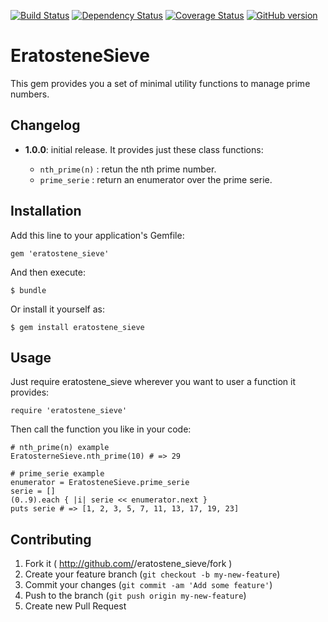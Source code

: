 [![Build Status](https://travis-ci.org/knightq/eratostene_sieve.png?branch=master)](https://travis-ci.org/knightq/eratostene_sieve)
[![Dependency Status](https://gemnasium.com/knightq/eratostene_sieve.png)](https://gemnasium.com/knightq/eratostene_sieve)
[![Coverage Status](https://coveralls.io/repos/knightq/eratostene_sieve/badge.png)](https://coveralls.io/r/knightq/eratostene_sieve)
[![GitHub version](https://badge.fury.io/gh/knightq%2Feratostene_sieve.png)](http://badge.fury.io/gh/knightq%2Feratostene_sieve)

# EratosteneSieve

This gem provides you a set of minimal utility functions to manage prime numbers.

## Changelog

  - **1.0.0**: initial release. It provides just these class functions:

    - `nth_prime(n)` : retun the nth prime number.
    - `prime_serie`  : return an enumerator over the prime serie.

## Installation

Add this line to your application's Gemfile:

    gem 'eratostene_sieve'

And then execute:

    $ bundle

Or install it yourself as:

    $ gem install eratostene_sieve

## Usage

  Just require eratostene_sieve wherever you want to user a function it provides:

    require 'eratostene_sieve'

  Then call the function you like in your code:

    # nth_prime(n) example
    EratosterneSieve.nth_prime(10) # => 29

    # prime_serie example
    enumerator = EratosteneSieve.prime_serie
    serie = []
    (0..9).each { |i| serie << enumerator.next }
    puts serie # => [1, 2, 3, 5, 7, 11, 13, 17, 19, 23]

## Contributing

1. Fork it ( http://github.com/<my-github-username>/eratostene_sieve/fork )
2. Create your feature branch (`git checkout -b my-new-feature`)
3. Commit your changes (`git commit -am 'Add some feature'`)
4. Push to the branch (`git push origin my-new-feature`)
5. Create new Pull Request
